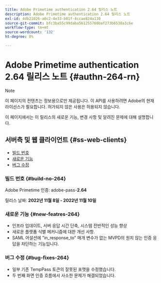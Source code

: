 ```yaml
---
title: Adobe Primetime authentication 2.64 릴리스 노트
description: Adobe Primetime authentication 2.64 릴리스 노트
exl-id: 4db21026-a0c2-4e33-b01f-4ccae824a110
source-git-commit: bfc3ba55c99daba561255760baf273b6538a3c6e
workflow-type: tm+mt
source-wordcount: '132'
ht-degree: 0%

---
```


# Adobe Primetime authentication 2.64 릴리스 노트 {#authn-264-rn}

>[!NOTE]
>
>이 페이지의 컨텐츠는 정보용으로만 제공됩니다. 이 API를 사용하려면 Adobe의 현재 라이선스가 필요합니다. 허가되지 않은 사용은 허용되지 않습니다.

이 페이지에서는 이 릴리스의 새로운 기능, 변경 사항 및 알려진 문제에 대해 설명합니다.

## 서버측 및 웹 클라이언트 {#ss-web-clients}

* [빌드 번호](#build-no-264)
* [새로운 기능](#new-featres-264)
* [버그 수정](#bug-fixes-264)


### 빌드 번호 {#build-no-264}

Adobe Primetime 인증: adobe-pass-**2.64**

릴리스 날짜: **2022년 11월 8일 - 2022년 11월 10일**

### 새로운 기능 {#new-featres-264}

* 인프라 업데이트, 서버 응답 시간 단축, 시스템 전반적인 성능 향상
* 새로운 플랫폼 식별 메커니즘에 대한 개선 사항.
* SAML 어설션에 &quot;in_response_to&quot; 매개 변수가 없는 MVPD의 원치 않는 인증 응답을 차단하는 기능입니다.

### 버그 수정 {#bug-fixes-264}

* 일부 기존 TempPass 토큰의 잘못된 포맷을 수정했습니다.
* 두 번째 화면 인증 흐름에서 사소한 문제가 해결되었습니다.
